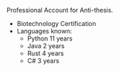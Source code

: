 Professional Account for Anti-thesis.
- Biotechnology Certification
- Languages known:
  - Python 11 years
  - Java 2 years
  - Rust 4 years
  - C# 3 years
